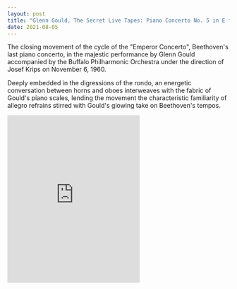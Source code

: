 ```yaml
---
layout: post
title: "Glenn Gould, The Secret Live Tapes: Piano Concerto No. 5 in E flat major, Op. 73: III. Rondo: Allegro"
date: 2021-08-05
---
```


The closing movement of the cycle of the "Emperor Concerto", Beethoven's last piano concerto, in the majestic performance by Glenn Gould accompanied by the Buffalo Philharmonic Orchestra under the direction of Josef Krips on November 6, 1960.

Deeply embedded in the digressions of the rondo, an energetic conversation between horns and oboes interweaves with the fabric of Gould's piano scales, lending the movement the characteristic familiarity of allegro refrains stirred with Gould's glowing take on Beethoven's tempos.

<iframe src="https://open.spotify.com/embed/track/0b3XNWuuHNjhNf1sy2KRmV" width="300" height="380" frameborder="0" allowtransparency="true" allow="encrypted-media"></iframe>
